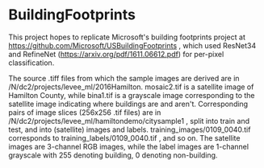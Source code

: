 # BuildingFootprints
This project hopes to replicate Microsoft's building footprints project at https://github.com/Microsoft/USBuildingFootprints , which used ResNet34 and RefineNet (https://arxiv.org/pdf/1611.06612.pdf) for per-pixel classification. 

The source .tiff files from which the sample images are derived are in /N/dc2/projects/levee_ml/2016Hamilton. mosaic2.tif is a satellite image of Hamilton County, while bina1.tif is a grayscale image corresponding to the satellite image indicating where buildings are and aren't. Corresponding pairs of image slices (256x256 .tif files) are in /N/dc2/projects/levee_ml/hamiltondemo/citysample1 , split into train and test, and into (satellite) images and labels. training_images/0109_0040.tif corresponds to training_labels/0109_0040.tif , and so on. The satellite images are 3-channel RGB images, while the label images are 1-channel grayscale with 255 denoting building, 0 denoting non-building.
